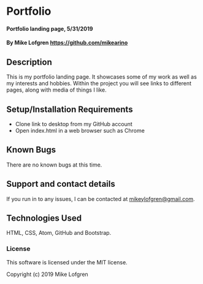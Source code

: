 # Portfolio

#### Portfolio landing page, 5/31/2019

#### By Mike Lofgren https://github.com/mikearino

## Description

This is my portfolio landing page. It showcases some of my work as well as my interests and hobbies. Within the project you will see links to different pages, along with media of things I like.

## Setup/Installation Requirements

* Clone link to desktop from my GitHub account
* Open index.html in a web browser such as Chrome

## Known Bugs

There are no known bugs at this time.

## Support and contact details

If you run in to any issues, I can be contacted at mikeylofgren@gmail.com.

## Technologies Used

HTML, CSS, Atom, GitHub and Bootstrap.

### License

This software is licensed under the MIT license.

Copyright (c) 2019 Mike Lofgren
